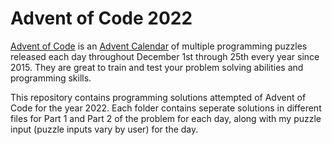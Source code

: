 # Advent of Code 2022



[Advent of Code](https://https://adventofcode.com/) is an [Advent Calendar](https://en.wikipedia.org/wiki/Advent_calendar) of multiple programming puzzles released each day throughout December 1st through 25th every year since 2015. They are great to train and test your problem solving abilities and programming skills.

This repository contains programming solutions attempted of Advent of Code for the year 2022. Each folder contains seperate solutions in different files for Part 1 and Part 2 of the problem for each day, along with my puzzle input (puzzle inputs vary by user) for the day.
